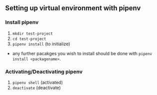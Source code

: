 ## Setting up virtual environment with pipenv

### Install pipenv

1. `mkdir test-project`
1. `cd test-project`
1. `pipenv install` (to initialize)

- any further pacakges you wish to install should be done with `pipenv install <packagename>`.

### Activating/Deactivating pipenv

1. `pipenv shell` (activated)
1. `deactivate` (deactivate)
